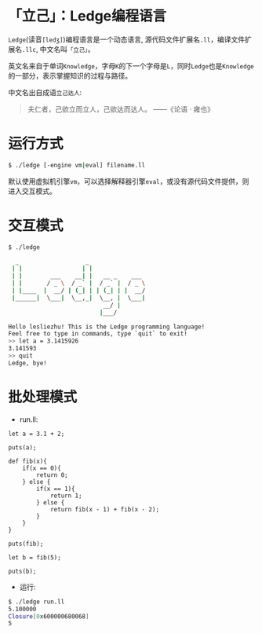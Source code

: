 # 「立己」：Ledge编程语言

`Ledge`(读音`[ledʒ]`)编程语言是一个动态语言, 源代码文件扩展名`.ll`，编译文件扩展名`.llc`, 中文名叫`「立己」`。

英文名来自于单词`Knowledge`，字母`K`的下一个字母是`L`，同时`Ledge`也是`Knowledge`的一部分，表示掌握知识的过程与路径。

中文名出自成语`立己达人`:

> 夫仁者，己欲立而立人，己欲达而达人。  ——《论语 · 雍也》


# 运行方式

```bash
$ ./ledge [-engine vm|eval] filename.ll
```

默认使用虚拟机引擎`vm`，可以选择解释器引擎`eval`，或没有源代码文件提供，则进入交互模式。

# 交互模式

```bash
$ ./ledge

  _                   _
 | |                 | |
 | |        ___    __| |   __ _    ___
 | |       / _ \  / _` |  / _` |  / _ \
 | |____  |  __/ | (_| | | (_| | |  __/
 |______|  \___|  \__,_|  \__, |  \___|
                           __/ |
                          |___/

Hello lesliezhu! This is the Ledge programming language!
Feel free to type in commands, type `quit` to exit!
>> let a = 3.1415926
3.141593
>> quit
Ledge, bye!
```

# 批处理模式

- run.ll:

```
let a = 3.1 + 2;

puts(a);

def fib(x){
	if(x == 0){
		return 0;
	} else {
		if(x == 1){
			return 1;
		} else {
			return fib(x - 1) + fib(x - 2);
		}
	}
}

puts(fib);

let b = fib(5);

puts(b);
```

- 运行:

```bash
$ ./ledge run.ll
5.100000
Closure[0x600000680068]
5
```
